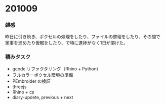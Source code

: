 # 201009  

### 雑感  

昨日に引き続き、ボクセルの処理をしたり、ファイルの整理をしたり、その間で家事を進めたり仮眠をしたり、で特に進捗がなく1日が溶けた。  

### 積みタスク  

- gcode リファクタリング（Rhino + Python）  
- フルカラーボクセル環境の準備  
- PEmbroider の検証  
- threejs  
- Rhino + cs  
- diary-updete, previous + next  
